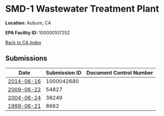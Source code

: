 # SMD-1 Wastewater Treatment Plant

**Location:** Auburn, CA

**EPA Facility ID:** 100000107252

[Back to CA Index](../../index.md)

## Submissions

| Date | Submission ID | Document Control Number |
|------|--------------|-------------------------|
| [2014-06-16](submissions/1000042680.md) | 1000042680 |  |
| [2009-06-22](submissions/54827.md) | 54827 |  |
| [2004-06-24](submissions/38249.md) | 38249 |  |
| [1999-06-21](submissions/8662.md) | 8662 |  |
